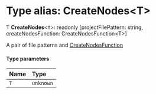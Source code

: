 # Type alias: CreateNodes\<T\>

Ƭ **CreateNodes**\<`T`\>: readonly [projectFilePattern: string, createNodesFunction: CreateNodesFunction\<T\>]

A pair of file patterns and [CreateNodesFunction](../../devkit/documents/CreateNodesFunction)

#### Type parameters

| Name | Type      |
| :--- | :-------- |
| `T`  | `unknown` |
